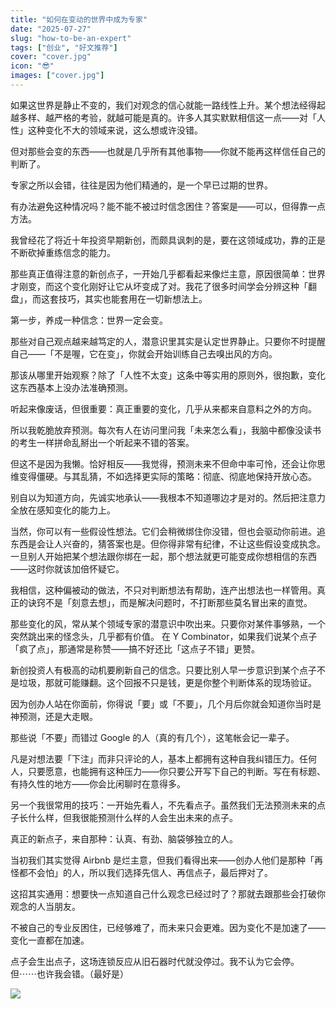 ```yaml
---
title: "如何在变动的世界中成为专家"
date: "2025-07-27"
slug: "how-to-be-an-expert"
tags: ["创业", "好文推荐"]
cover: "cover.jpg"
icon: "😎"
images: ["cover.jpg"]
---
```

如果这世界是静止不变的，我们对观念的信心就能一路线性上升。某个想法经得起越多样、越严格的考验，就越可能是真的。许多人其实默默相信这一点——对「人性」这种变化不大的领域来说，这么想或许没错。



但对那些会变的东西——也就是几乎所有其他事物——你就不能再这样信任自己的判断了。



专家之所以会错，往往是因为他们精通的，是一个早已过期的世界。



有办法避免这种情况吗？能不能不被过时信念困住？答案是——可以，但得靠一点方法。



我曾经花了将近十年投资早期新创，而颇具讽刺的是，要在这领域成功，靠的正是不断砍掉重练信念的能力。



那些真正值得注意的新创点子，一开始几乎都看起来像烂主意，原因很简单：世界才刚变，而这个变化刚好让它从坏变成了对。我花了很多时间学会分辨这种「翻盘」，而这套技巧，其实也能套用在一切新想法上。



第一步，养成一种信念：世界一定会变。



那些对自己观点越来越笃定的人，潜意识里其实是认定世界静止。只要你不时提醒自己——「不是喔，它在变」，你就会开始训练自己去嗅出风的方向。



那该从哪里开始观察？除了「人性不太变」这条中等实用的原则外，很抱歉，变化这东西基本上没办法准确预测。



听起来像废话，但很重要：真正重要的变化，几乎从来都来自意料之外的方向。



所以我乾脆放弃预测。每次有人在访问里问我「未来怎么看」，我脑中都像没读书的考生一样拼命乱掰出一个听起来不错的答案。



但这不是因为我懒。恰好相反——我觉得，预测未来不但命中率可怜，还会让你思维变得僵硬。与其乱猜，不如选择更实际的策略：彻底、彻底地保持开放心态。



别自以为知道方向，先诚实地承认——我根本不知道哪边才是对的。然后把注意力全放在感知变化的能力上。



当然，你可以有一些假设性想法。它们会稍微绑住你没错，但也会驱动你前进。追东西是会让人兴奋的，猜答案也是。但你得非常有纪律，不让这些假设变成执念。
一旦别人开始把某个想法跟你绑在一起，那个想法就更可能变成你想相信的东西——这时你就该加倍怀疑它。



我相信，这种偏被动的做法，不只对判断想法有帮助，连产出想法也一样管用。真正的诀窍不是「刻意去想」，而是解决问题时，不打断那些莫名冒出来的直觉。



那些变化的风，常从某个领域专家的潜意识中吹出来。只要你对某件事够熟，一个突然跳出来的怪念头，几乎都有价值。
在 Y Combinator，如果我们说某个点子「疯了点」，那通常是称赞——搞不好还比「这点子不错」更赞。



新创投资人有极高的动机要刷新自己的信念。只要比别人早一步意识到某个点子不是垃圾，那就可能赚翻。这个回报不只是钱，更是你整个判断体系的现场验证。



因为创办人站在你面前，你得说「要」或「不要」，几个月后你就会知道你当时是神预测，还是大走眼。



那些说「不要」而错过 Google 的人（真的有几个），这笔帐会记一辈子。



凡是对想法要「下注」而非只评论的人，基本上都拥有这种自我纠错压力。任何人，只要愿意，也能拥有这种压力——你只要公开写下自己的判断。写在有标题、有持久性的地方——你会比闲聊时在意得多。



另一个我很常用的技巧：一开始先看人，不先看点子。虽然我们无法预测未来的点子长什么样，但我很能预测什么样的人会生出未来的点子。



真正的新点子，来自那种：认真、有劲、脑袋够独立的人。



当初我们其实觉得 Airbnb 是烂主意，但我们看得出来——创办人他们是那种「再怪都不会怕」的人，所以我们选择先信人、再信点子，最后押对了。



这招其实通用：想要快一点知道自己什么观念已经过时了？那就去跟那些会打破你观念的人当朋友。



不被自己的专业反困住，已经够难了，而未来只会更难。因为变化不是加速了——变化一直都在加速。



点子会生出点子，这场连锁反应从旧石器时代就没停过。我不认为它会停。
但⋯⋯也许我会错。（最好是）




![](https://prod-files-secure.s3.us-west-2.amazonaws.com/112d0858-5090-4d34-a606-b75eb8d65fd2/46476355-9cf3-4e99-9b7a-3531bc426380/1000202064.png?X-Amz-Algorithm=AWS4-HMAC-SHA256&X-Amz-Content-Sha256=UNSIGNED-PAYLOAD&X-Amz-Credential=ASIAZI2LB466ZQEE4OFV%2F20250728%2Fus-west-2%2Fs3%2Faws4_request&X-Amz-Date=20250728T145355Z&X-Amz-Expires=3600&X-Amz-Security-Token=IQoJb3JpZ2luX2VjEGYaCXVzLXdlc3QtMiJHMEUCIQDKSXpshqqrK36wIiVxH%2FvHu%2BnKdU4kkJTgZbApHLIUFwIgGnPsP0JLxrKSR1ecMqWXZya%2BDQ0i%2FzC5xG4hCkxpl9QqiAQIj%2F%2F%2F%2F%2F%2F%2F%2F%2F%2F%2FARAAGgw2Mzc0MjMxODM4MDUiDDw03xCDFP17G%2FZPXSrcA1oQacAi3nTAqox1zuyEf1Y3hh%2FalgMn9NqLUqf0o1FcSzlUSh1KJt7cNDzcNHuByZbDcgCoHUVLl0dnmOP%2FZ6lZ8j17Tn6aZMLFSZUpPMST4eNVd2aVVAFQ4sAfSi2GW9q3F5QpLxECZMdS0D951HB6MKweb22ECwEtTpZZMW35l%2B%2BaFAh0Kpeaq8OQG6WPSYmuv8OhQtQvICzbxYwAPPwuEiMYPnNfACn5TdjMvCdsfcb4tYgGTjitl5V3%2BIBVi0xNFHix%2Bo8dlp8IUpCCgPoAZWsymSCT1YMk9lIGauOLFHphwAekBinHD6XcvQ5g0c4WUL8e8RBiuASGixyOSEGcn0MlK4lSObhBooZ5oizinTG1gJVJcDbxza%2Be95C6tRrsfZhIQ%2FJY156qwm4wzYLqteJgN44YMfQeVh3L8x2UraA%2F7T2G%2BFr8FinLezW8re%2F57Z4JrR7l7Y1uItj35tw29KhHrTolYTsjG4mL%2FQAUMDGlvq5KrGghDRPorXze5bfVCblmdRPVHq1J33wKluTEwo%2BGWL8pzHpv%2B6hyjJfsrKqaHCgt5Dira9zu%2FeNjViW%2BuYBccJ4GjlyT%2FjCgDWdt3xu0Q4BjXf0hE6k3MPK7iNZG%2B97zGrZs1QOzMK2InsQGOqUBBWSHu2%2FZo8pC3V77RYE90nQpdf7YrcrNa0BKtGvFgc21exL4I4F9jKpnH2wn6XpRF%2FNfDZfe1iYV4OIBiAVDuT1CH82GrUB1z%2BpFwNMQhuwPxoombVQtY6mfYfsYS%2B4F9UCTmXQihaBgN5NIDSaYSc7D7hadkQMYX8jFgW7uPRO0JWrF37CtFBi1OPEKojJ%2F2P6G6ydr%2Fs35IJxVyUvZTV6UBBlH&X-Amz-Signature=5c3ab356006d1de532bc6b88a1c2d028d6deda06b476353a66bbe40dbf1b7273&X-Amz-SignedHeaders=host&x-amz-checksum-mode=ENABLED&x-id=GetObject)

